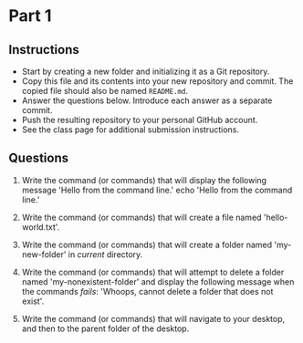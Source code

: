 # Part 1

## Instructions
- Start by creating a new folder and initializing it as a Git repository.
- Copy this file and its contents into your new repository and commit. The copied file should also be named `README.md`.
- Answer the questions below. Introduce each answer as a separate commit.
- Push the resulting repository to your personal GitHub account.
- See the class page for additional submission instructions.

## Questions
1. Write the command (or commands) that will display the following message 'Hello from the command line.'
echo 'Hello from the command line.'

2. Write the command (or commands) that will create a file named 'hello-world.txt'.
<your-answer-here>

3. Write the command (or commands) that will create a folder named 'my-new-folder' in _current_ directory.
<your-answer-here>

4. Write the command (or commands) that will attempt to delete a folder named 'my-nonexistent-folder' and display the following message when the commands _fails_: 'Whoops, cannot delete a folder that does not exist'.
<your-answer-here>

5. Write the command (or commands) that will navigate to your desktop, and then to the parent folder of the desktop.
<your-answer-here>